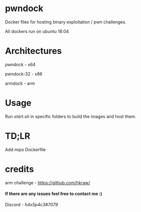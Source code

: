 # pwndock
Docker files for hosting binary exploitation / pwn challenges.

All dockers run on ubuntu 18:04

# Architectures

pwndock - x64

pwndock-32 - x86

armdock - arm

# Usage 

Run *start.sh* in specific folders to build the images and host them.

# TD;LR

Add *mips* Dockerfile

# credits 

arm challenge - https://github.com/hkraw/

#### If there are any issues feel free to contact me :)

Discord - *h4x5p4c3#7079*
